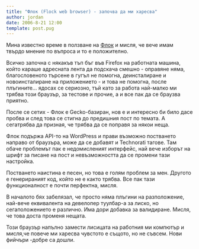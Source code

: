 ```yaml
---
title: "Флок (Flock web browser) - започва да ми харесва"
author: jordan
date: 2006-8-21 12:00
template: post.pug
---
```


Мина известно време в ползване на
[Флок](http://www.flock.com/ "Flock web browser") и мисля, че вече имам
твърдо мнение по въпроса и то е положително.

Всичко започна с някакъв тъп бъг във Firefox на работната машина, който
караше адресната лента да подскача смешно - оправяне няма, благословеното
търсене в гугъл не помогна, деинсталиране и новоинсталиране на
приложението - и това не помогна, после плъгините… ядосах се сериозно,
тъй като за работа най-малко ми трябва този браузър, за тестове и прочие,
а и все пак да се браузва приятно.

После се сетих - Флок е Gecko-базиран, нов е и интересно би било дасе
пробва и след това се стигна до предишния пост по темата. А сегатрябва
да призная, че трябва да се поправя за някои неща.

Флок подържа API-то на WordPress и прави възможно постването направо от
браузъра, може да се добавят и Technorati тагове. Там обаче проблемът пак
е недомисленият интерфейс, най вече изборът на шрифт за писане на пост и
невъзможността да се промени тази настройка.

Постването наистина е песен, но това е голям проблем за мен. Другото е
генерираният код, който не е както трябва. Все пак тази функционалност е
почти перфектна, мисля.

В началото бях забелязал, че просто няма плъгини на
разположение, най-вече еквивалента на девелопер туулбар-а за лиско, но
сегаположението е различно. Има дори добавка за валидиране. Мисля, че
това доста променя нещата.

Този браузър напълно замести лисицата на работния ми компютър и мисля,че
повече ми харесва чувстото е същото, но не съвсем. Нови фийчъри -добре
са дошли.
